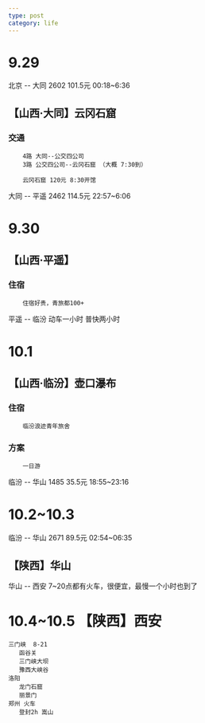 ```yaml
---
type: post
category: life
---
```


# 9.29

北京 -- 大同 2602 101.5元 00:18~6:36

## 【山西·大同】云冈石窟

### 交通

        4路 大同--公交四公司
        3路 公交四公司--云冈石窟 （大概 7:30到）

        云冈石窟 120元 8:30开馆

大同 -- 平遥 2462 114.5元 22:57~6:06

# 9.30

## 【山西·平遥】

### 住宿

        住宿好贵，青旅都100+

平遥 -- 临汾 动车一小时 普快两小时

# 10.1

##  【山西·临汾】壶口瀑布

### 住宿

        临汾浪迹青年旅舍

### 方案

        一日游

临汾 -- 华山 1485 35.5元 18:55~23:16

# 10.2~10.3

临汾 -- 华山 2671 89.5元 02:54~06:35

## 【陕西】华山

华山 -- 西安 7~20点都有火车，很便宜，最慢一个小时也到了

# 10.4~10.5 【陕西】西安

    三门峡  8-21
	   函谷关
	   三门峡大坝
	   豫西大峡谷
    洛阳
	   龙门石窟
	   丽景门
    郑州 火车
       登封2h 嵩山
